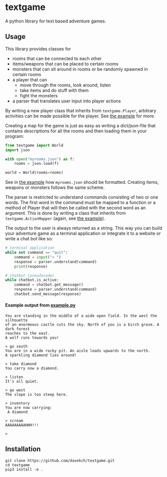 # textgame
A python library for text based adventure games.

## Usage
This library provides classes for
 - rooms that can be connected to each other
 - items/weapons that can be placed to certain rooms
 - monsters that can sit around in rooms or be randomly spawned in certain rooms
 - a player that can
   - move through the rooms, look around, listen
   - take items and do stuff with them
   - fight the monsters
 - a parser that translates user input into player actions

By writing a new player class that inherits from `textgame.Player`, arbitrary activities can be made possible for the player. See [the example](example.py) for more.

Creating a map for the game is just as easy as writing a dict/json-file that contains descriptions for all the rooms and then loading them in your program:

```python
from textgame import World
import json

with open("myrooms.json") as f:
    rooms = json.load(f)

world = World(rooms=rooms)
```

See in [the example](example.py) how `myrooms.json` should be formatted. Creating items, weapons or monsters follows the same scheme.

The parser is restricted to understand commands consisting of two or one words. The first word in the command must be mapped to a function or a method of Player that will then be called with the second word as an argument. This is done by writing a class that inherits from `textgame.ActionMapper`  (again, see [the example](example.py)).

The output to the user is always returned as a string. This way you can build your adventure game as a terminal application or integrate it to a website or write a chat bot like so:

```python
# terminal application
while not command == "quit":
    command = input("> ")
    response = parser.understand(command)
    print(response)

# chatbot (pseudocode)
while chatbot.is_active:
    command = chatbot.get_message()
    response = parser.understand(command)
    chatbot.send_message(response)
```

#### Example output from [example.py](example.py)
```
You are standing in the middle of a wide open field. In the west the silhouette
of an enormeous castle cuts the sky. North of you is a birch grove. A dark forest
reaches to the east.
A wolf runs towards you!

> go south
You are in a wide rocky pit. An aisle leads upwards to the north.
A sparkling diamond lies around!

> take diamond
You carry now a diamond.

> listen
It's all quiet.

> go west
The slope is too steep here.

> inventory
You are now carrying:
 A diamond

> scream
AAAAAAAAAHHH!!!

>
```

## Installation
```
git clone https://github.com/davekch/textgame.git
cd textgame
pip3 install -e .
```
